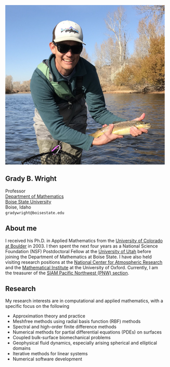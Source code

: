 
![Me](images/brown_trout.jpg)
## Grady B. Wright
Professor<br>
[Department of Mathematics](http://math.boisestate.edu)<br>
[Boise State University](http://www.boisestate.edu)<br>
Boise, Idaho<br>
`gradywright@boisestate.edu`<br>

## About me
I received his Ph.D. in Applied Mathematics from the [University of Colorado at Boulder](https://www.colorado.edu/amath/) in 2003. I then spent the next four years as a National Science Foundation (NSF) Postdoctoral Fellow at the [University of Utah](https://www.math.utah.edu/) before joining the Department of Mathematics at Boise State. I have also held visiting research positions at the [National Center for Atmospheric Research](https://ncar.ucar.edu/) and the [Mathematical Institute](https://www.maths.ox.ac.uk/) at the University of Oxford. Currently, I am the treasurer of the [SIAM Pacific Northwest (PNW) section](https://sites.google.com/site/siampnwsection/home).<br>

## Research
My research interests are in computational and applied mathematics, with a specific focus on the following
* Approximation theory and practice
* Meshfree methods using radial basis function (RBF) methods
* Spectral and high-order finite difference methods
* Numerical methods for partial differential equations (PDEs) on surfaces
* Coupled bulk-surface biomechanical problems
* Geophysical fluid dynamics, especially arising spherical and elliptical domains
* Iterative methods for linear systems
* Numerical software development


